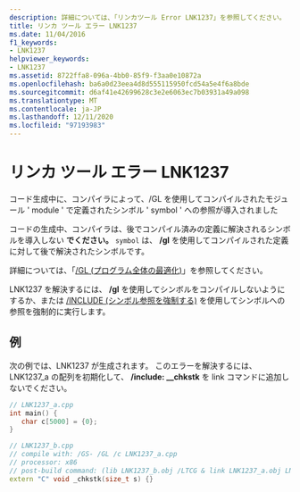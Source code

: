 ```yaml
---
description: 詳細については、「リンカツール Error LNK1237」を参照してください。
title: リンカ ツール エラー LNK1237
ms.date: 11/04/2016
f1_keywords:
- LNK1237
helpviewer_keywords:
- LNK1237
ms.assetid: 8722ffa8-096a-4bb0-85f9-f3aa0e10872a
ms.openlocfilehash: ba6a0d23eea4d8d555115950fcd54a5e4f6a8bde
ms.sourcegitcommit: d6af41e42699628c3e2e6063ec7b03931a49a098
ms.translationtype: MT
ms.contentlocale: ja-JP
ms.lasthandoff: 12/11/2020
ms.locfileid: "97193983"
---
```

# <a name="linker-tools-error-lnk1237"></a>リンカ ツール エラー LNK1237

コード生成中に、コンパイラによって、/GL を使用してコンパイルされたモジュール ' module ' で定義されたシンボル ' symbol ' への参照が導入されました

コードの生成中、コンパイラは、後でコンパイル済みの定義に解決されるシンボルを導入しない **でください。** `symbol` は、 **/gl** を使用してコンパイルされた定義に対して後で解決されたシンボルです。

詳細については、「[/GL (プログラム全体の最適化)](../../build/reference/gl-whole-program-optimization.md)」を参照してください。

LNK1237 を解決するには、 **/gl** を使用してシンボルをコンパイルしないようにするか、または [/INCLUDE (シンボル参照を強制する)](../../build/reference/include-force-symbol-references.md) を使用してシンボルへの参照を強制的に実行します。

## <a name="example"></a>例

次の例では、LNK1237 が生成されます。 このエラーを解決するには、LNK1237_a の配列を初期化して、 **/include: __chkstk** を link コマンドに追加しないでください。

```cpp
// LNK1237_a.cpp
int main() {
   char c[5000] = {0};
}
```

```cpp
// LNK1237_b.cpp
// compile with: /GS- /GL /c LNK1237_a.cpp
// processor: x86
// post-build command: (lib LNK1237_b.obj /LTCG & link LNK1237_a.obj LNK1237_b.lib /nodefaultlib /entry:main /LTCG)
extern "C" void _chkstk(size_t s) {}
```
